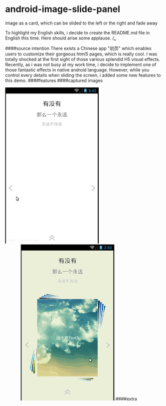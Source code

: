 # android-image-slide-panel
image as a card, which can be slided to the left or the right and fade away<br>

To highlight my English skills, i decide to create the README.md file in English this time. Here should arise some applause. /**_**<br>

####source intention
There exists a Chinese app "初页" which enables users to customize their gorgeous html5 pages, which is really cool. I was totally shocked at the first sight of those various splendid H5 visual effects. <br>
Recently, as i was not busy at my work time, i decide to implement one of those fantastic effects in native android language. However, while you control every details when sliding the screen, i added some new features to this demo. 
####features
####captured images
<td>
  <img src="screen01.gif" width="300" height="500" />
  <img src="screen02.gif" width="300" height="500" style="margin-left:50px" />
</td>
####extra

